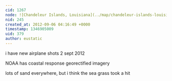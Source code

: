 ```yaml
---
cid: 1267
node: ![Chandeleur Islands, Louisiana](../map/chandeleur-islands-louisiana/2011-05-08)
nid: 245
created_at: 2012-09-06 04:16:49 +0000
timestamp: 1346905009
uid: 379
author: eustatic
---
```


i have new airplane shots 2 sept 2012

NOAA has coastal response georectified imagery 

lots of sand everywhere, but i think the sea grass took a hit